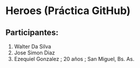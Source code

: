 # Heroes (Práctica GitHub)

## Participantes:

1. Walter Da Silva
2. Jose Simon Diaz
3. Ezequiel Gonzalez ; 20 años ; San Miguel, Bs. As. 